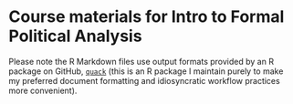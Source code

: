 # Course materials for Intro to Formal Political Analysis

Please note the R Markdown files use output formats provided by an R package on GitHub, [`quack`](https://github.com/duckmayr/quack) (this is an R package I maintain purely to make my preferred document formatting and idiosyncratic workflow practices more convenient).
